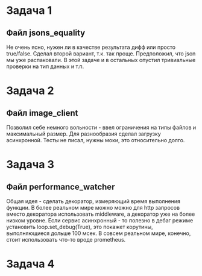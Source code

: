 # Задача 1
## Файл jsons_equality
Не очень ясно, нужен ли в качестве результата дифф или просто true/false. Сделал
второй вариант, т.к. так проще. Предположил, что json мы уже распаковали. В этой задаче и в остальных 
опустил тривиальные проверки на тип данных и т.п. 

# Задача 2
## Файл image_client
Позволил себе немного вольности - ввел ограничения на типы файлов и максимальный размер. 
Для разнообразия сделал загрузку асинхронной. Тесты не писал, нужны моки, это относительно
долго.

# Задача 3
## Файл performance_watcher

Общая идея - сделать декоратор, измеряющий время выполнения функции. В более реальном мире
можно можно для http запросов вместо декоратора использовать middleware, а декоратор уже на более
низком уровне. Если сервис асинхронный - то полезно в дебаг режиме установить loop.set_debug(True), 
это покажет корутины, выполняющиеся дольше 100 мсек.
В совсем реальном мире, конечно, стоит использовать что-то вроде prometheus.

# Задача 4
